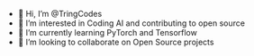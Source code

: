 - 👋 Hi, I’m @TringCodes
- 👀 I’m interested in Coding AI and contributing to open source
- 🌱 I’m currently learning PyTorch and Tensorflow
- 💞️ I’m looking to collaborate on Open Source projects


<!---
TringCodes/TringCodes is a ✨ special ✨ repository because its `README.md` (this file) appears on your GitHub profile.
You can click the Preview link to take a look at your changes.
--->
